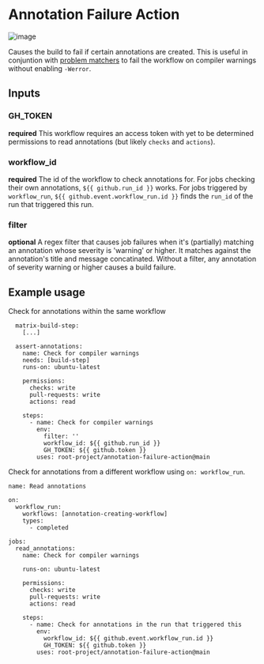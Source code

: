 
# Annotation Failure Action

![image](https://github.com/root-project/annotation-failure-action/assets/82065181/60807959-311b-48ef-9122-9654e2fc7836)


Causes the build to fail if certain annotations are created. This is useful in 
conjuntion with
[problem matchers](https://github.com/actions/toolkit/blob/main/docs/problem-matchers.md)
to fail the workflow on compiler warnings without enabling `-Werror`.

## Inputs

### GH\_TOKEN

**required** This workflow requires an access token with yet to be determined permissions to
read annotations (but likely `checks` and `actions`).

### workflow\_id

**required** The id of the workflow to check annotations for. For jobs checking their own
annotations, `${{ github.run_id }}` works. For jobs triggered by `workflow_run`,
`${{ github.event.workflow_run.id }}` finds the `run_id` of the run that
triggered this run.

### filter

**optional** A regex filter that causes job failures when it's (partially) matching
an annotation whose severity is 'warning' or higher. It matches against the
annotation's title and message concatinated.
Without a filter, any annotation of severity warning or higher causes a build
failure.

## Example usage

Check for annotations within the same workflow
```
  matrix-build-step:
    [...]

  assert-annotations:
    name: Check for compiler warnings
    needs: [build-step]
    runs-on: ubuntu-latest

    permissions:
      checks: write
      pull-requests: write
      actions: read

    steps:
      - name: Check for compiler warnings
        env:
          filter: ''
          workflow_id: ${{ github.run_id }}
          GH_TOKEN: ${{ github.token }}
        uses: root-project/annotation-failure-action@main
```

Check for annotations from a different workflow using `on: workflow_run`.
```
name: Read annotations

on:
  workflow_run:
    workflows: [annotation-creating-workflow]
    types:
      - completed

jobs:
  read_annotations:
    name: Check for compiler warnings

    runs-on: ubuntu-latest

    permissions:
      checks: write
      pull-requests: write
      actions: read

    steps:
      - name: Check for annotations in the run that triggered this
        env:
          workflow_id: ${{ github.event.workflow_run.id }}
          GH_TOKEN: ${{ github.token }}
        uses: root-project/annotation-failure-action@main
```
